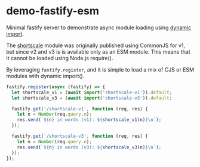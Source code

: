 # demo-fastify-esm

Minimal fastify server to demonstrate async module loading using [dynamic import](https://developer.mozilla.org/en-US/docs/Web/JavaScript/Reference/Statements/import#dynamic_imports).

The [shortscale](https://github.com/jldec/shortscale) module was originally published using CommonJS for v1, but since v2 and v3 is is available only as an ESM module. This means that it cannot be loaded using Node.js require().

By leveraging `fastify.register`, and it is simple to load a mix of CJS or ESM modules with dynamic import().

```js
fastify.register(async (fastify) => {
  let shortscale_v1 = (await import('shortscale-v1')).default;
  let shortscale_v3 = (await import('shortscale-v3')).default;

  fastify.get('/shortscale-v1', function (req, res) {
    let n = Number(req.query.n);
    res.send(`${n} in words (v1): ${shortscale_v1(n)}\n`);
  });

  fastify.get('/shortscale-v3', function (req, res) {
    let n = Number(req.query.n);
    res.send(`${n} in words (v3): ${shortscale_v3(n)}\n`);
  });
});
```
